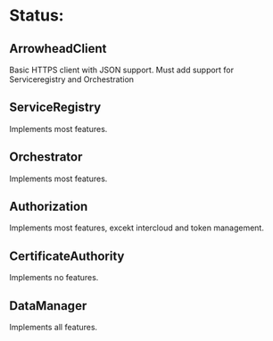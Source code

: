 # Status:

## ArrowheadClient
Basic HTTPS client with JSON support. Must add support for Serviceregistry and Orchestration

## ServiceRegistry
Implements most features.

## Orchestrator
Implements most features.

## Authorization
Implements most features, excekt intercloud and token management.

## CertificateAuthority
Implements no features.

## DataManager
Implements all features.
